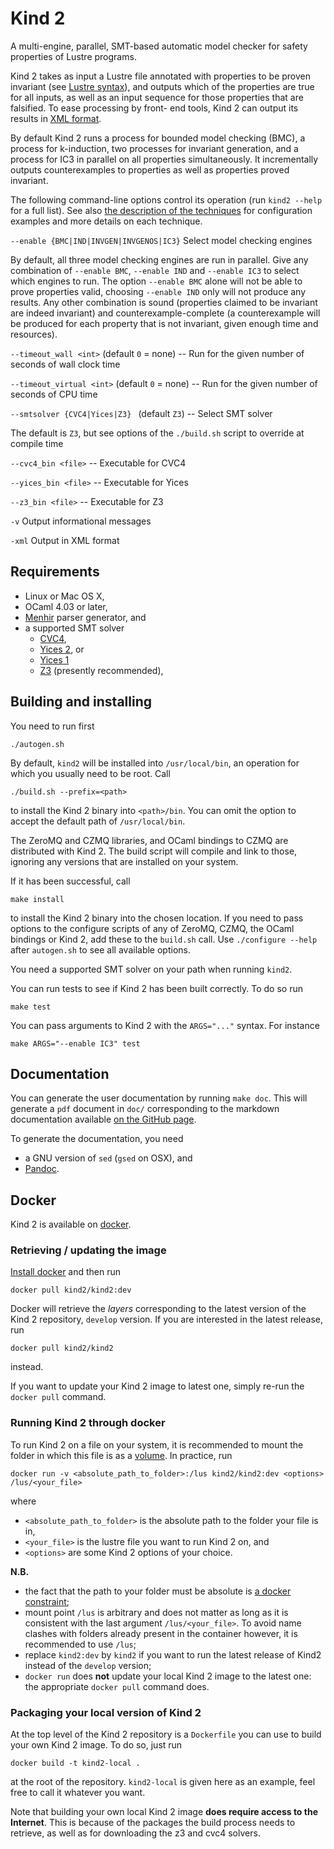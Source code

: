 # Kind 2

A multi-engine, parallel, SMT-based automatic model checker for safety properties of Lustre programs.

Kind 2 takes as input a Lustre file annotated with properties to be proven
invariant (see [Lustre syntax](./2_input/1_lustre.md#lustre-input)), and
outputs which of the properties are true for all inputs, as well as an input
sequence for those properties that are falsified. To ease processing by front-
end tools, Kind 2 can output its results in [XML format](./3_output/2_xml.md#xml-output).

By default Kind 2 runs a process for bounded model checking (BMC), a process
for k-induction, two processes for invariant generation, and a process for IC3
in parallel on all properties simultaneously. It incrementally outputs
counterexamples to properties as well as properties proved invariant.

The following command-line options control its operation (run `kind2 --help` for a full list). See also [the description of the techniques](./1_techniques/1_techniques.md#techniques) for configuration examples and more details on each technique.

`--enable {BMC|IND|INVGEN|INVGENOS|IC3}` Select model checking engines
   
By default, all three model checking engines are run in parallel. Give any combination of `--enable BMC`, `--enable IND` and `--enable IC3` to select which engines to run. The option `--enable BMC` alone will not be able to prove properties valid, choosing `--enable IND` only will not produce any results. Any other combination is sound (properties claimed to be invariant are indeed invariant) and counterexample-complete (a counterexample will be produced for each property that is not invariant, given enough time and resources).

`--timeout_wall <int>` (default `0` = none) -- Run for the given number of seconds of wall clock time

`--timeout_virtual <int>` (default `0` = none) -- Run for the given number of seconds of CPU time
 
`--smtsolver {CVC4|Yices|Z3} ` (default `Z3`) -- Select SMT solver

The default is `Z3`, but see options of the `./build.sh` script to override at compile time
  
`--cvc4_bin <file>` -- Executable for CVC4

`--yices_bin <file>` -- Executable for Yices

`--z3_bin <file>` -- Executable for Z3

`-v` Output informational messages

`-xml` Output in XML format


## Requirements

- Linux or Mac OS X,
- OCaml 4.03 or later,
- [Menhir](http://gallium.inria.fr/~fpottier/menhir/) parser generator, and
- a supported SMT solver
    - [CVC4](http://cvc4.cs.nyu.edu),
    - [Yices 2](http://yices.csl.sri.com/), or
    - [Yices 1](http://yices.csl.sri.com/old/download-yices1-full.shtml)
    - [Z3](http://z3.codeplex.com) (presently recommended), 

## Building and installing

You need to run first

    ./autogen.sh

By default, `kind2` will be installed into `/usr/local/bin`, an operation for which you usually need to be root. Call 

    ./build.sh --prefix=<path>
    
to install the Kind 2 binary into `<path>/bin`. You can omit the option to accept the default path of `/usr/local/bin`. 

The ZeroMQ and CZMQ libraries, and OCaml bindings to CZMQ are distributed with Kind 2. The build script will compile and link to those, ignoring any versions that are installed on your system. 

If it has been successful, call 

    make install

to install the Kind 2 binary into the chosen location. If you need to pass options to the configure scripts of any of ZeroMQ, CZMQ, the OCaml bindings or Kind 2, add these to the `build.sh` call. Use `./configure --help` after `autogen.sh` to see all available options.

You need a supported SMT solver on your path when running `kind2`.

You can run tests to see if Kind 2 has been built correctly. To do so run

    make test

You can pass arguments to Kind 2 with the `ARGS="..."` syntax. For instance

    make ARGS="--enable IC3" test


## Documentation

You can generate the user documentation by running `make doc`. This will generate a `pdf` document in `doc/` corresponding to the markdown documentation
available [on the GitHub page](https://github.com/kind2-mc/kind2/blob/develop/doc/usr/content/Home.md#kind-2).

To generate the documentation, you need

* a GNU version of `sed` (`gsed` on OSX), and
* [Pandoc](http://pandoc.org/).



## Docker

Kind 2 is available on [docker](https://hub.docker.com/r/kind2/kind2/).

### Retrieving / updating the image

[Install docker](https://www.docker.com/products/docker) and then run

```
docker pull kind2/kind2:dev
```

Docker will retrieve the *layers* corresponding to the latest version of the
Kind 2 repository, `develop` version. If you are interested in the latest
release, run

```
docker pull kind2/kind2
```

instead.

If you want to update your Kind 2 image to latest one, simply re-run the
`docker pull` command.

### Running Kind 2 through docker

To run Kind 2 on a file on your system, it is recommended to mount the folder in which this file is as a [volume](https://docs.docker.com/engine/tutorials/dockervolumes/#/mount-a-host-directory-as-a-data-volume).
In practice, run

```
docker run -v <absolute_path_to_folder>:/lus kind2/kind2:dev <options> /lus/<your_file>
```

where

- `<absolute_path_to_folder>` is the absolute path to the folder your file is
  in,
- `<your_file>` is the lustre file you want to run Kind 2 on, and
- `<options>` are some Kind 2 options of your choice.

**N.B.**

- the fact that the path to your folder must be absolute is [a docker constraint](https://docs.docker.com/engine/tutorials/dockervolumes/#/mount-a-host-directory-as-a-data-volume);
- mount point `/lus` is arbitrary and does not matter as long as it is
  consistent with the last argument `/lus/<your_file>`. To avoid name clashes
  with folders already present in the container however, it is recommended to
  use `/lus`;
- replace `kind2:dev` by `kind2` if you want to run the latest release of Kind2
  instead of the `develop` version;
- `docker run` does **not** update your local Kind 2 image to the latest one:
  the appropriate `docker pull` command does.

### Packaging your local version of Kind 2

At the top level of the Kind 2 repository is a `Dockerfile` you can use to
build your own Kind 2 image. To do so, just run

```
docker build -t kind2-local .
```

at the root of the repository. `kind2-local` is given here as an example, feel
free to call it whatever you want.

Note that building your own local Kind 2 image **does require access to the
Internet**. This is because of the packages the build process needs to
retrieve, as well as for downloading the z3 and cvc4 solvers.